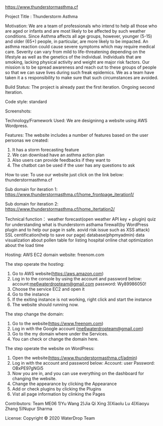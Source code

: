 https://www.thunderstormasthma.cf

Project Title : Thunderstorm Asthma

Motivation: We are a team of professionals who intend to help all those who are aged or infants and are most likely to be affected by such weather conditions. Since Asthma affects all age groups, however, younger (5-15) and older (65+) people, in particular, are more likely to be impacted. An asthma reaction could cause severe symptoms which may require medical care. Severity can vary from mild to life-threatening depending on the lifestyle as well as the genetics of the individual. Individuals that are smoking, lacking physical activity and weight are major risk factors. Our mission is to be spread awareness and reach out to these groups of people so that we can save lives during such freak epidemics. We as a team have taken it a s responsibility to make sure that such circumstances are avoided.

Build Status: The project is already past the first iteration. Ongoing second Iteration.

Code style: standard

Screenshots:

Technology/Framework Used: We are designinng a website using AWS Wordpress.

Features: The website includes a number of features based on the user personas we created: 
1) It has a storm forecasting feature 
2) We can download have an asthma action plan 
3) Also users can provide feedbacks if they want to
4) The chatbot can be used if the user has any questions to ask

How to use: To use our website just click on the link below:
thunderstormasthma.cf

Sub domain for iteration 1:
https://www.thunderstormasthma.cf/home_frontpage_iteration1/

Sub domain for iteration 2:
https://www.thunderstormasthma.cf/home_itertation2/

Technical function：
weather forecast(open weather API key + plugin)
quiz for understanding what is thunderstorm asthama
firewall(by WordPress plugin and to help our page in safe. aovid risk issue such as XSS attack)
SSL centification(help to save our page)
database(phpmyadmin)
data visualization about pollen
table for listing hospital
online chat
optimization about the load time 

Hosting: AWS EC2
domain website: freenom.com

The step operate the hosting:
1. Go to AWS website(https://aws.amazon.com)
2. Log in to the console by using the account and password below:
    account:me6waterdropteam@gmail.com
    password: Wy89986050!
3. Choose the service EC2 and open it
4. Go to the instance
5. If the exiting instance is not working, right click and start the instance
6. The website should running now.

The step change the domain:
1. Go to the website(https://www.freenom.com)
2. Log in with the Google account (me6waterdropteam@gmail.com)
3. Go to the my domain where under the Services.
4. You can check or change the domain here.

The step operate the website on WordPress:
1. Open the website(https://www.thunderstormasthma.cf/admin)
2. Log in with the account and password below:
   Account: user
   Password: OBxPE97gNGi5
3. Now you are in, and you can use everything on the dashboard for changing the website.
4. Change the appearance by clicking the Appearance
5. Add or check plugins by clicking the Plugins
6. Vist all page information by clinking the Pages



Contributors: Team ME06
1)Yu Wang
2)Jia Qi Xing
3)Xiaolu Lu
4)Xiaoyu Zhang
5)Nupur Sharma


License: Copyright © 2020 WaterDrop Team

